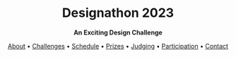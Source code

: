 </p>

<h1 align="center">Designathon 2023</h1>

<p align="center">
  <strong>An Exciting Design Challenge</strong>
</p>

<p align="center">
  <a href="#about">About</a> •
  <a href="#challenges">Challenges</a> •
  <a href="#schedule">Schedule</a> •
  <a href="#prizes">Prizes</a> •
  <a href="#judging">Judging</a> •
  <a href="#participation">Participation</a> •
  <a href="#contact">Contact</a>
</p>
